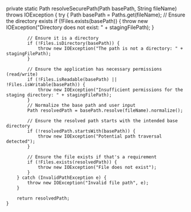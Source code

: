 private static Path resolveSecurePath(Path basePath, String fileName) throws IOException {
		try {
			Path basePath = Paths.get(fileName);
			// Ensure the directory exists
			if (!Files.exists(basePath)) {
				throw new IOException("Directory does not exist: " + stagingFilePath);
			}

			// Ensure it is a directory
			if (!Files.isDirectory(basePath)) {
				throw new IOException("The path is not a directory: " + stagingFilePath);
			}

			// Ensure the application has necessary permissions (read/write)
			if (!Files.isReadable(basePath) || !Files.isWritable(basePath)) {
				throw new IOException("Insufficient permissions for the staging directory: " + stagingFilePath);
			}
			// Normalize the base path and user input
			Path resolvedPath = basePath.resolve(fileName).normalize();

			// Ensure the resolved path starts with the intended base directory
			if (!resolvedPath.startsWith(basePath)) {
				throw new IOException("Potential path traversal detected");
			}

			// Ensure the file exists if that's a requirement
			if (!Files.exists(resolvedPath)) {
				throw new IOException("File does not exist");
			}
		} catch (InvalidPathException e) {
			throw new IOException("Invalid file path", e);
		}

		return resolvedPath;
	}
